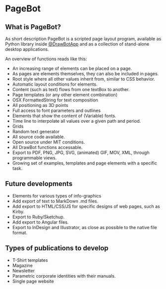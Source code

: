 # PageBot

## What is PageBot?

As short description PageBot is a scripted page layout program, available as Python library inside <a href="http:/drawbot.com">@DrawBotApp</a> and as a collection of stand-alone desktop applications.

An overview of functions reads like this:

* An increasing range of elements can be placed on a page.
* As pages are elements themselves, they can also be included in pages.
* Root style where all other values inherit from, similar to CSS behavior.
* Automatic layout conditions for elements.
* Content (such as text) flows from one textBox to another.
* Page templates (or any other element combination)
* OSX FormattedString for text composition
* All positioning as 3D points
* Full access to font parameters and outlines
* Elements that show the content of (Variable) fonts.
* Time line to interpolate all values over a given path and period.
* Grids
* Random text generator
* All source code available.
* Open source under MIT conditions.
* All DrawBot functions accessable.
* Export to PDF, PNG, JPG, SVG, (animated) GIF, MOV, XML, through programmable views.
* Growing set of examples, templates and page elements with a specific task.

## Future developments

* Elements for various types of info-graphics
* Add export of text to MarkDown .md files.
* Add export to HTML/CSS/JS for specific designs of web pages, such as Kirby.
* Export to Ruby/Sketchup.
* Add export to Angular files.
* Export to InDesign and Illustrator, as close as possible to the native file format.

## Types of publications to develop

* T-Shirt templates
* Magazine
* Newsletter
* Parametric corporate identities with their manuals.
* Single page website